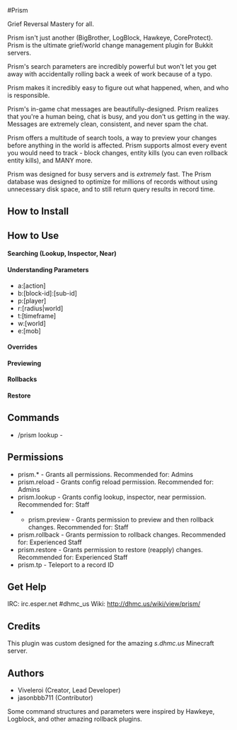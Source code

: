 #Prism

Grief Reversal Mastery for all.

Prism isn't just another (BigBrother, LogBlock, Hawkeye, CoreProtect). Prism is the ultimate grief/world change management plugin for Bukkit servers.

Prism's search parameters are incredibly powerful but won't let you get away with accidentally rolling back a week of work because of a typo.

Prism makes it incredibly easy to figure out what happened, when, and who is responsible.

Prism's in-game chat messages are beautifully-designed. Prism realizes that you're a human being, chat is busy, and you don't us getting in the way. Messages are extremely clean, consistent, and never spam the chat.

Prism offers a multitude of search tools, a way to preview your changes before anything in the world is affected. Prism supports almost every event you would need to track - block changes, entity kills (you can even rollback entity kills), and MANY more.

Prism was designed for busy servers and is *extremely* fast. The Prism database was designed to optimize for millions of records without using unnecessary disk space, and to still return query results in record time.



## How to Install
	

## How to Use


#### Searching (Lookup, Inspector, Near)

#### Understanding Parameters

- a:[action]
- b:[block-id]:[sub-id]
- p:[player]
- r:[radius|world]
- t:[timeframe]
- w:[world]
- e:[mob]

#### Overrides

#### Previewing

#### Rollbacks

#### Restore




## Commands

- /prism lookup - 

## Permissions

- prism.* - Grants all permissions. Recommended for: Admins
- prism.reload - Grants config reload permission. Recommended for: Admins
- prism.lookup - Grants config lookup, inspector, near permission. Recommended for: Staff
- - prism.preview - Grants permission to preview and then rollback changes. Recommended for: Staff
- prism.rollback - Grants permission to rollback changes. Recommended for: Experienced Staff
- prism.restore - Grants permission to restore (reapply) changes. Recommended for: Experienced Staff       
- prism.tp - Teleport to a record ID
          
## Get Help

IRC: irc.esper.net #dhmc_us
Wiki: http://dhmc.us/wiki/view/prism/          
           
## Credits

This plugin was custom designed for the amazing *s.dhmc.us* Minecraft server.


## Authors

- Viveleroi (Creator, Lead Developer)
- jasonbbb711 (Contributor)

Some command structures and parameters were inspired by Hawkeye, Logblock, and other amazing rollback plugins.